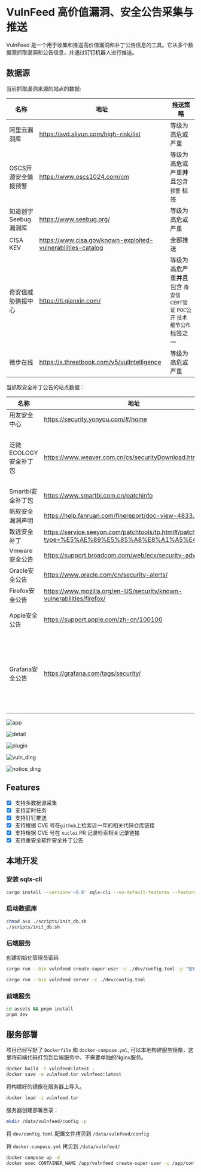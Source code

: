 # VulnFeed 高价值漏洞、安全公告采集与推送

VulnFeed 是一个用于收集和推送高价值漏洞和补丁公告信息的工具。它从多个数据源抓取漏洞和公告信息，并通过钉钉机器人进行推送。

## 数据源

当前抓取漏洞来源的站点的数据:

| 名称                 | 地址                                                           | 推送策略                                                                     |
| -------------------- | -------------------------------------------------------------- | ---------------------------------------------------------------------------- |
| 阿里云漏洞库         | <https://avd.aliyun.com/high-risk/list>                        | 等级为高危或严重                                                             |
| OSCS开源安全情报预警 | <https://www.oscs1024.com/cm>                                  | 等级为高危或严重**并且**包含 `预警` 标签                                     |
| 知道创宇Seebug漏洞库 | <https://www.seebug.org/>                                      | 等级为高危或严重                                                             |
| CISA KEV             | <https://www.cisa.gov/known-exploited-vulnerabilities-catalog> | 全部推送                                                                     |
| 奇安信威胁情报中心   | <https://ti.qianxin.com/>                                      | 等级为高危严重**并且**包含 `奇安信CERT验证` `POC公开` `技术细节公布`标签之一 |
| 微步在线             | <https://x.threatbook.com/v5/vulIntelligence>                  | 等级为高危或严重                                                             |

当抓取安全补丁公告的站点数据：

| 名称                  | 地址                                                                                                 | 推送策略                                                                         |
| --------------------- | ---------------------------------------------------------------------------------------------------- | -------------------------------------------------------------------------------- |
| 用友安全中心          | <https://security.yonyou.com/#/home>                                                                 | 近三条数据                                                                       |
| 泛微ECOLOGY安全补丁包 | <https://www.weaver.com.cn/cs/securityDownload.html?src=cn>                                          | "EC9.0全量补丁", "EC8.0全量补丁", "EC10.0安全补丁"                               |
| Smartbi安全补丁包     | <https://www.smartbi.com.cn/patchinfo>                                                               | 近三条数据                                                                       |
| 帆软安全漏洞声明      | <https://help.fanruan.com/finereport/doc-view-4833.html>                                             | 近三条数据                                                                       |
| 致远安全补丁          | <https://service.seeyon.com/patchtools/tp.html#/patchList?type=%E5%AE%89%E5%85%A8%E8%A1%A5%E4%B8%81> | V5的近三条数据                                                                   |
| Vmware安全公告        | <https://support.broadcom.com/web/ecx/security-advisory?>                                            | 近十条数据                                                                       |
| Oracle安全公告        | <https://www.oracle.com/cn/security-alerts/>                                                         | 近三条数据                                                                       |
| Firefox安全公告       | <https://www.mozilla.org/en-US/security/known-vulnerabilities/firefox/>                              | 近三条数据                                                                       |
| Apple安全公告         | <https://support.apple.com/zh-cn/100100>                                                             | 近十条数，不包含没有链接的据                                                     |
| Grafana安全公告       | <https://grafana.com/tags/security/>                                                                 | 第一页数据中以"Grafana security release" 或 "Grafana security update" 开头的公告 |

![app](./images/app.jpg)

![detail](./images/detail.jpg)

![plugin](./images/plugin.jpg)

![vuln_ding](./images/vuln_ding.jpg)

![notice_ding](./images/notice_ding.jpg)

## Features

- [x] 支持多数据源采集
- [x] 支持定时任务
- [x] 支持钉钉推送
- [x] 支持根据 CVE 号在`github`上检索近一年的相关代码仓库链接
- [x] 支持根据 CVE 号在 `nuclei` PR 记录检索相关记录链接
- [x] 支持重安全软件安全补丁公告

## 本地开发

### 安装 sqlx-cli

```bash
cargo install --version='~0.8' sqlx-cli --no-default-features --features rustls,postgres
```

### 启动数据库

```bash
chmod a+x ./scripts/init_db.sh
./scripts/init_db.sh
```

### 后端服务

创建初始化管理员密码

```bash
cargo run --bin vulnfeed create-super-user -c ./dev/config.toml -p "密码"
```

```bash
cargo run --bin vulnfeed server -c ./dev/config.toml
```

### 前端服务

```bash
cd assets && pnpm install
pnpm dev
```

## 服务部署

项目已经写好了 `Dockerfile` 和 `docker-compose.yml`, 可以本地构建服务镜像，这里将前端代码打包到后端服务中，不需要单独的Nginx服务。

```bash
docker build -t vulnfeed:latest .
docker save -o vulnfeed.tar vulnfeed:latest
```

将构建好的镜像在服务器上导入。

```bash
docker load -i vulnfeed.tar
```

服务器创建部署目录：

```bash
mkdir /data/vulnfeed/config -p
```

将 `dev/config.toml` 配置文件拷贝到 `/data/vulnfeed/config`

将 `docker-compose.yml` 拷贝到 `/data/vulnfeed/`

```bash
docker-compose up -d
docker exec CONTAINER_NAME /app/vulnfeed create-super-user -c /app/config.toml -p "密码"
```
